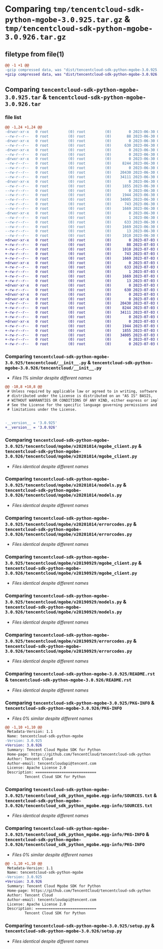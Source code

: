 # Comparing `tmp/tencentcloud-sdk-python-mgobe-3.0.925.tar.gz` & `tmp/tencentcloud-sdk-python-mgobe-3.0.926.tar.gz`

## filetype from file(1)

```diff
@@ -1 +1 @@
-gzip compressed data, was "dist/tencentcloud-sdk-python-mgobe-3.0.925.tar", last modified: Fri Jun 30 02:17:40 2023, max compression
+gzip compressed data, was "dist/tencentcloud-sdk-python-mgobe-3.0.926.tar", last modified: Mon Jul  3 00:30:22 2023, max compression
```

## Comparing `tencentcloud-sdk-python-mgobe-3.0.925.tar` & `tencentcloud-sdk-python-mgobe-3.0.926.tar`

### file list

```diff
@@ -1,24 +1,24 @@
-drwxr-xr-x   0 root         (0) root         (0)        0 2023-06-30 02:17:40.000000 tencentcloud-sdk-python-mgobe-3.0.925/
--rw-r--r--   0 root         (0) root         (0)       88 2023-06-30 02:17:40.000000 tencentcloud-sdk-python-mgobe-3.0.925/setup.cfg
-drwxr-xr-x   0 root         (0) root         (0)        0 2023-06-30 02:17:40.000000 tencentcloud-sdk-python-mgobe-3.0.925/tencentcloud/
--rw-r--r--   0 root         (0) root         (0)      630 2023-06-30 02:17:40.000000 tencentcloud-sdk-python-mgobe-3.0.925/tencentcloud/__init__.py
-drwxr-xr-x   0 root         (0) root         (0)        0 2023-06-30 02:17:40.000000 tencentcloud-sdk-python-mgobe-3.0.925/tencentcloud/mgobe/
--rw-r--r--   0 root         (0) root         (0)        0 2023-06-30 02:17:40.000000 tencentcloud-sdk-python-mgobe-3.0.925/tencentcloud/mgobe/__init__.py
-drwxr-xr-x   0 root         (0) root         (0)        0 2023-06-30 02:17:40.000000 tencentcloud-sdk-python-mgobe-3.0.925/tencentcloud/mgobe/v20201014/
--rw-r--r--   0 root         (0) root         (0)     8244 2023-06-30 02:17:40.000000 tencentcloud-sdk-python-mgobe-3.0.925/tencentcloud/mgobe/v20201014/mgobe_client.py
--rw-r--r--   0 root         (0) root         (0)        0 2023-06-30 02:17:40.000000 tencentcloud-sdk-python-mgobe-3.0.925/tencentcloud/mgobe/v20201014/__init__.py
--rw-r--r--   0 root         (0) root         (0)    20430 2023-06-30 02:17:40.000000 tencentcloud-sdk-python-mgobe-3.0.925/tencentcloud/mgobe/v20201014/models.py
--rw-r--r--   0 root         (0) root         (0)    34111 2023-06-30 02:17:40.000000 tencentcloud-sdk-python-mgobe-3.0.925/tencentcloud/mgobe/v20201014/errorcodes.py
-drwxr-xr-x   0 root         (0) root         (0)        0 2023-06-30 02:17:40.000000 tencentcloud-sdk-python-mgobe-3.0.925/tencentcloud/mgobe/v20190929/
--rw-r--r--   0 root         (0) root         (0)     1855 2023-06-30 02:17:40.000000 tencentcloud-sdk-python-mgobe-3.0.925/tencentcloud/mgobe/v20190929/mgobe_client.py
--rw-r--r--   0 root         (0) root         (0)        0 2023-06-30 02:17:40.000000 tencentcloud-sdk-python-mgobe-3.0.925/tencentcloud/mgobe/v20190929/__init__.py
--rw-r--r--   0 root         (0) root         (0)     1944 2023-06-30 02:17:40.000000 tencentcloud-sdk-python-mgobe-3.0.925/tencentcloud/mgobe/v20190929/models.py
--rw-r--r--   0 root         (0) root         (0)    34005 2023-06-30 02:17:40.000000 tencentcloud-sdk-python-mgobe-3.0.925/tencentcloud/mgobe/v20190929/errorcodes.py
--rw-r--r--   0 root         (0) root         (0)      743 2023-06-30 02:17:40.000000 tencentcloud-sdk-python-mgobe-3.0.925/README.rst
--rw-r--r--   0 root         (0) root         (0)     1669 2023-06-30 02:17:40.000000 tencentcloud-sdk-python-mgobe-3.0.925/PKG-INFO
-drwxr-xr-x   0 root         (0) root         (0)        0 2023-06-30 02:17:40.000000 tencentcloud-sdk-python-mgobe-3.0.925/tencentcloud_sdk_python_mgobe.egg-info/
--rw-r--r--   0 root         (0) root         (0)        1 2023-06-30 02:17:40.000000 tencentcloud-sdk-python-mgobe-3.0.925/tencentcloud_sdk_python_mgobe.egg-info/dependency_links.txt
--rw-r--r--   0 root         (0) root         (0)      633 2023-06-30 02:17:40.000000 tencentcloud-sdk-python-mgobe-3.0.925/tencentcloud_sdk_python_mgobe.egg-info/SOURCES.txt
--rw-r--r--   0 root         (0) root         (0)     1669 2023-06-30 02:17:40.000000 tencentcloud-sdk-python-mgobe-3.0.925/tencentcloud_sdk_python_mgobe.egg-info/PKG-INFO
--rw-r--r--   0 root         (0) root         (0)       13 2023-06-30 02:17:40.000000 tencentcloud-sdk-python-mgobe-3.0.925/tencentcloud_sdk_python_mgobe.egg-info/top_level.txt
--rw-r--r--   0 root         (0) root         (0)     1010 2023-06-30 02:17:40.000000 tencentcloud-sdk-python-mgobe-3.0.925/setup.py
+drwxr-xr-x   0 root         (0) root         (0)        0 2023-07-03 00:30:22.000000 tencentcloud-sdk-python-mgobe-3.0.926/
+-rw-r--r--   0 root         (0) root         (0)       88 2023-07-03 00:30:22.000000 tencentcloud-sdk-python-mgobe-3.0.926/setup.cfg
+-rw-r--r--   0 root         (0) root         (0)     1010 2023-07-03 00:30:22.000000 tencentcloud-sdk-python-mgobe-3.0.926/setup.py
+-rw-r--r--   0 root         (0) root         (0)      743 2023-07-03 00:30:22.000000 tencentcloud-sdk-python-mgobe-3.0.926/README.rst
+-rw-r--r--   0 root         (0) root         (0)     1669 2023-07-03 00:30:22.000000 tencentcloud-sdk-python-mgobe-3.0.926/PKG-INFO
+drwxr-xr-x   0 root         (0) root         (0)        0 2023-07-03 00:30:22.000000 tencentcloud-sdk-python-mgobe-3.0.926/tencentcloud_sdk_python_mgobe.egg-info/
+-rw-r--r--   0 root         (0) root         (0)      633 2023-07-03 00:30:22.000000 tencentcloud-sdk-python-mgobe-3.0.926/tencentcloud_sdk_python_mgobe.egg-info/SOURCES.txt
+-rw-r--r--   0 root         (0) root         (0)        1 2023-07-03 00:30:22.000000 tencentcloud-sdk-python-mgobe-3.0.926/tencentcloud_sdk_python_mgobe.egg-info/dependency_links.txt
+-rw-r--r--   0 root         (0) root         (0)     1669 2023-07-03 00:30:22.000000 tencentcloud-sdk-python-mgobe-3.0.926/tencentcloud_sdk_python_mgobe.egg-info/PKG-INFO
+-rw-r--r--   0 root         (0) root         (0)       13 2023-07-03 00:30:22.000000 tencentcloud-sdk-python-mgobe-3.0.926/tencentcloud_sdk_python_mgobe.egg-info/top_level.txt
+drwxr-xr-x   0 root         (0) root         (0)        0 2023-07-03 00:30:22.000000 tencentcloud-sdk-python-mgobe-3.0.926/tencentcloud/
+-rw-r--r--   0 root         (0) root         (0)      630 2023-07-03 00:30:22.000000 tencentcloud-sdk-python-mgobe-3.0.926/tencentcloud/__init__.py
+drwxr-xr-x   0 root         (0) root         (0)        0 2023-07-03 00:30:22.000000 tencentcloud-sdk-python-mgobe-3.0.926/tencentcloud/mgobe/
+drwxr-xr-x   0 root         (0) root         (0)        0 2023-07-03 00:30:22.000000 tencentcloud-sdk-python-mgobe-3.0.926/tencentcloud/mgobe/v20201014/
+-rw-r--r--   0 root         (0) root         (0)    20430 2023-07-03 00:30:22.000000 tencentcloud-sdk-python-mgobe-3.0.926/tencentcloud/mgobe/v20201014/models.py
+-rw-r--r--   0 root         (0) root         (0)     8244 2023-07-03 00:30:22.000000 tencentcloud-sdk-python-mgobe-3.0.926/tencentcloud/mgobe/v20201014/mgobe_client.py
+-rw-r--r--   0 root         (0) root         (0)    34111 2023-07-03 00:30:22.000000 tencentcloud-sdk-python-mgobe-3.0.926/tencentcloud/mgobe/v20201014/errorcodes.py
+-rw-r--r--   0 root         (0) root         (0)        0 2023-07-03 00:30:22.000000 tencentcloud-sdk-python-mgobe-3.0.926/tencentcloud/mgobe/v20201014/__init__.py
+drwxr-xr-x   0 root         (0) root         (0)        0 2023-07-03 00:30:22.000000 tencentcloud-sdk-python-mgobe-3.0.926/tencentcloud/mgobe/v20190929/
+-rw-r--r--   0 root         (0) root         (0)     1944 2023-07-03 00:30:22.000000 tencentcloud-sdk-python-mgobe-3.0.926/tencentcloud/mgobe/v20190929/models.py
+-rw-r--r--   0 root         (0) root         (0)     1855 2023-07-03 00:30:22.000000 tencentcloud-sdk-python-mgobe-3.0.926/tencentcloud/mgobe/v20190929/mgobe_client.py
+-rw-r--r--   0 root         (0) root         (0)    34005 2023-07-03 00:30:22.000000 tencentcloud-sdk-python-mgobe-3.0.926/tencentcloud/mgobe/v20190929/errorcodes.py
+-rw-r--r--   0 root         (0) root         (0)        0 2023-07-03 00:30:22.000000 tencentcloud-sdk-python-mgobe-3.0.926/tencentcloud/mgobe/v20190929/__init__.py
+-rw-r--r--   0 root         (0) root         (0)        0 2023-07-03 00:30:22.000000 tencentcloud-sdk-python-mgobe-3.0.926/tencentcloud/mgobe/__init__.py
```

### Comparing `tencentcloud-sdk-python-mgobe-3.0.925/tencentcloud/__init__.py` & `tencentcloud-sdk-python-mgobe-3.0.926/tencentcloud/__init__.py`

 * *Files 1% similar despite different names*

```diff
@@ -10,8 +10,8 @@
 # Unless required by applicable law or agreed to in writing, software
 # distributed under the License is distributed on an "AS IS" BASIS,
 # WITHOUT WARRANTIES OR CONDITIONS OF ANY KIND, either express or implied.
 # See the License for the specific language governing permissions and
 # limitations under the License.
 
 
-__version__ = '3.0.925'
+__version__ = '3.0.926'
```

### Comparing `tencentcloud-sdk-python-mgobe-3.0.925/tencentcloud/mgobe/v20201014/mgobe_client.py` & `tencentcloud-sdk-python-mgobe-3.0.926/tencentcloud/mgobe/v20201014/mgobe_client.py`

 * *Files identical despite different names*

### Comparing `tencentcloud-sdk-python-mgobe-3.0.925/tencentcloud/mgobe/v20201014/models.py` & `tencentcloud-sdk-python-mgobe-3.0.926/tencentcloud/mgobe/v20201014/models.py`

 * *Files identical despite different names*

### Comparing `tencentcloud-sdk-python-mgobe-3.0.925/tencentcloud/mgobe/v20201014/errorcodes.py` & `tencentcloud-sdk-python-mgobe-3.0.926/tencentcloud/mgobe/v20201014/errorcodes.py`

 * *Files identical despite different names*

### Comparing `tencentcloud-sdk-python-mgobe-3.0.925/tencentcloud/mgobe/v20190929/mgobe_client.py` & `tencentcloud-sdk-python-mgobe-3.0.926/tencentcloud/mgobe/v20190929/mgobe_client.py`

 * *Files identical despite different names*

### Comparing `tencentcloud-sdk-python-mgobe-3.0.925/tencentcloud/mgobe/v20190929/models.py` & `tencentcloud-sdk-python-mgobe-3.0.926/tencentcloud/mgobe/v20190929/models.py`

 * *Files identical despite different names*

### Comparing `tencentcloud-sdk-python-mgobe-3.0.925/tencentcloud/mgobe/v20190929/errorcodes.py` & `tencentcloud-sdk-python-mgobe-3.0.926/tencentcloud/mgobe/v20190929/errorcodes.py`

 * *Files identical despite different names*

### Comparing `tencentcloud-sdk-python-mgobe-3.0.925/README.rst` & `tencentcloud-sdk-python-mgobe-3.0.926/README.rst`

 * *Files identical despite different names*

### Comparing `tencentcloud-sdk-python-mgobe-3.0.925/PKG-INFO` & `tencentcloud-sdk-python-mgobe-3.0.926/PKG-INFO`

 * *Files 0% similar despite different names*

```diff
@@ -1,10 +1,10 @@
 Metadata-Version: 1.1
 Name: tencentcloud-sdk-python-mgobe
-Version: 3.0.925
+Version: 3.0.926
 Summary: Tencent Cloud Mgobe SDK for Python
 Home-page: https://github.com/TencentCloud/tencentcloud-sdk-python
 Author: Tencent Cloud
 Author-email: tencentcloudapi@tencent.com
 License: Apache License 2.0
 Description: ============================
         Tencent Cloud SDK for Python
```

### Comparing `tencentcloud-sdk-python-mgobe-3.0.925/tencentcloud_sdk_python_mgobe.egg-info/SOURCES.txt` & `tencentcloud-sdk-python-mgobe-3.0.926/tencentcloud_sdk_python_mgobe.egg-info/SOURCES.txt`

 * *Files identical despite different names*

### Comparing `tencentcloud-sdk-python-mgobe-3.0.925/tencentcloud_sdk_python_mgobe.egg-info/PKG-INFO` & `tencentcloud-sdk-python-mgobe-3.0.926/tencentcloud_sdk_python_mgobe.egg-info/PKG-INFO`

 * *Files 0% similar despite different names*

```diff
@@ -1,10 +1,10 @@
 Metadata-Version: 1.1
 Name: tencentcloud-sdk-python-mgobe
-Version: 3.0.925
+Version: 3.0.926
 Summary: Tencent Cloud Mgobe SDK for Python
 Home-page: https://github.com/TencentCloud/tencentcloud-sdk-python
 Author: Tencent Cloud
 Author-email: tencentcloudapi@tencent.com
 License: Apache License 2.0
 Description: ============================
         Tencent Cloud SDK for Python
```

### Comparing `tencentcloud-sdk-python-mgobe-3.0.925/setup.py` & `tencentcloud-sdk-python-mgobe-3.0.926/setup.py`

 * *Files identical despite different names*


